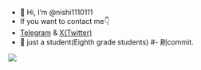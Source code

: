 - 👋 Hi, I’m @nishi1110111
- If you want to contact me👇
- [Telegram](t.me/nishi_1110111) & [X(Twitter)](x.com/Nishi265528)
- 📖 just a student(Eighth grade students)
#- 刷commit.
<picture>
  <source media="(prefers-color-scheme: light)" srcset="https://github-readme-stats.vercel.app/api?username=nishi1110111&show_icons=true&include_all_commits=true&show=reviews,discussions_started,prs_merged,prs_merged_percentage&theme=light">
  <img src="https://github-readme-stats.vercel.app/api?username=nishi1110111&show_icons=true&include_all_commits=true&show=reviews,discussions_started,prs_merged,prs_merged_percentage&theme=light">
</picture>
